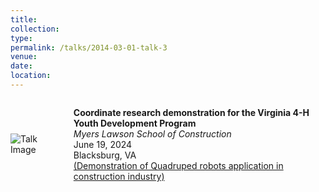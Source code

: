 ```yaml
---
title: 
collection: 
type: 
permalink: /talks/2014-03-01-talk-3
venue: 
date: 
location: 
---
```

<div style="display: flex; align-items: center;">
  <div style="flex: 1;">
    <img src="robot.png" alt="Talk Image" style="max-width: 100px; margin-right: 20px;">
  </div>
  <div style="flex: 4;">
    <p>
      <strong>Coordinate research demonstration for the Virginia 4-H Youth Development Program</strong><br>
      <em>Myers Lawson School of Construction</em><br>
      June 19, 2024<br>
      Blacksburg, VA<br>
      <a href="https://drive.google.com/file/d/1fMvrnMIw12R7r9IjTzdV6JbkBNK0bB5o/view?usp=sharing">(Demonstration of Quadruped robots application in construction industry)</a>
    </p>
  </div>
</div>
